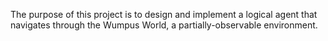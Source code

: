 The purpose of this project is to design and implement a logical agent that navigates through the 
Wumpus World, a partially-observable environment.
